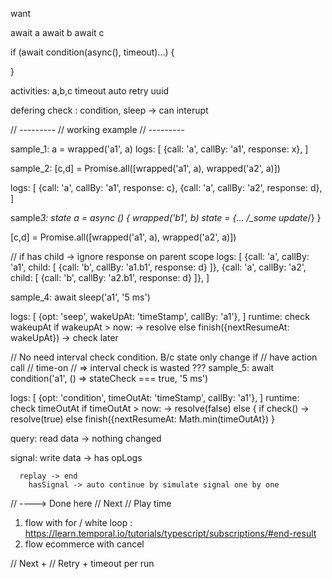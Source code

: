 want

await a
await b
await c

if (await condition(async(), timeout)...) {

}

activities: a,b,c
timeout
auto retry
uuid

defering check : condition, sleep
-> can interupt

// ---------
// working example
// ---------

sample_1:
a = wrapped('a1', a)
logs: [
{call: 'a', callBy: 'a1', response: x},
]

sample_2:
[c,d] = Promise.all([wrapped('a1', a), wrapped('a2', a)])

logs: [
{call: 'a', callBy: 'a1', response: c},
{call: 'a', callBy: 'a2', response: d},
]

sample*3:
state
a = async () {
wrapped('b1', b)
state = {... /\_some update*/}
}

[c,d] = Promise.all([wrapped('a1', a), wrapped('a2', a)])

// if has child -> ignore response on parent scope
logs: [
{call: 'a', callBy: 'a1', child: [
{call: 'b', callBy: 'a1.b1', response: d}
]},
{call: 'a', callBy: 'a2', child: [
{call: 'b', callBy: 'a2.b1', response: d}
]},
]

sample_4:
await sleep('a1', '5 ms')

logs: [
{opt: 'seep', wakeUpAt: 'timeStamp', callBy: 'a1'},
]
runtime:
check wakeupAt
if wakeupAt > now: -> resolve
else finish({nextResumeAt: wakeUpAt}) -> check later

// No need interval check condition. B/c state only change if
// have action call
// time-on
// => interval check is wasted ???
sample_5:
await condition('a1', () => stateCheck === true, '5 ms')

logs: [
{opt: 'condition', timeOutAt: 'timeStamp', callBy: 'a1'},
]
runtime:
check timeOutAt
if timeOutAt > now: -> resolve(false)
else {
if check()
-> resolve(true)
else
finish({nextResumeAt: Math.min(timeOutAt})
}

query:
read data -> nothing changed

signal:
write data -> has opLogs

      replay -> end
        hasSignal -> auto continue by simulate signal one by one

// ----> Done here
// Next
// Play time

1. flow with for / white loop : https://learn.temporal.io/tutorials/typescript/subscriptions/#end-result
2. flow ecommerce with cancel

// Next +
// Retry + timeout per run
